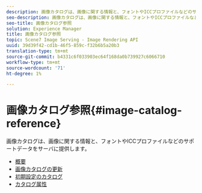 ```yaml
---
description: 画像カタログは、画像に関する情報と、フォントやICCプロファイルなどのサポートデータをサーバに提供します。
seo-description: 画像カタログは、画像に関する情報と、フォントやICCプロファイルなどのサポートデータをサーバに提供します。
seo-title: 画像カタログ参照
solution: Experience Manager
title: 画像カタログ参照
topic: Scene7 Image Serving - Image Rendering API
uuid: 39d39f42-cd1b-46f5-859c-f32b6b5a20b3
translation-type: tm+mt
source-git-commit: b4331c6f033903ec64f168da0b739927c6066710
workflow-type: tm+mt
source-wordcount: '71'
ht-degree: 1%

---
```



# 画像カタログ参照{#image-catalog-reference}

画像カタログは、画像に関する情報と、フォントやICCプロファイルなどのサポートデータをサーバに提供します。

* [概要](/help/aem-is-ir-api/is-api/image-catalog/image-serving-api-ref/c-image-catalog-reference/c-overview/c-overview.md)
* [画像カタログの更新](/help/aem-is-ir-api/is-api/image-catalog/image-serving-api-ref/c-image-catalog-reference/c-overview/c-updating-image-catalogs.md)
* [初期設定のカタログ](/help/aem-is-ir-api/is-api/image-catalog/image-serving-api-ref/c-image-catalog-reference/c-overview/c-default-catalog.md)
* [カタログ属性](/help/aem-is-ir-api/is-api/image-catalog/image-serving-api-ref/c-image-catalog-reference/c-overview/c-catalog-attributes/c-catalog-attributes.md)
